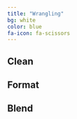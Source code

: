 ```yaml
---
title: "Wrangling"
bg: white
color: blue
fa-icon: fa-scissors
---
```


## Clean
## Format
## Blend





